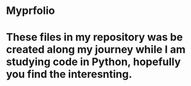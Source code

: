 # Myprfolio
# These files in my repository was be created along my journey while I am studying code in Python, hopefully you find the interesnting.

